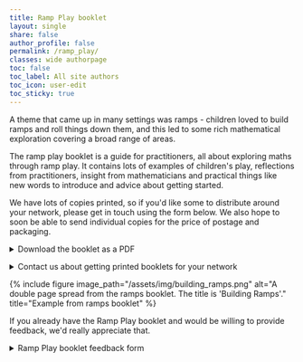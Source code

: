 ```yaml
---
title: Ramp Play booklet
layout: single
share: false
author_profile: false
permalink: /ramp_play/
classes: wide authorpage
toc: false
toc_label: All site authors
toc_icon: user-edit
toc_sticky: true
---
```


A theme that came up in many settings was ramps - children loved to build ramps and roll things down them, and this led to some rich mathematical exploration covering a broad range of areas. 

The ramp play booklet is a guide for practitioners, all about exploring maths through ramp play. It contains lots of examples of children's play, reflections from practitioners, insight from mathematicians and practical things like new words to introduce and advice about getting started.

We have lots of copies printed, so if you'd like some to distribute around your network, please get in touch using the form below. We also hope to soon be able to send individual copies for the price of postage and packaging.

<details markdown = "1">
<summary markdown = "span"> Download the booklet as a PDF </summary>

<iframe width="640px" height="480px" src="https://forms.office.com/Pages/ResponsePage.aspx?id=i9hQcmhLKUW-RNWaLYpvlPDEhkwUqaNMixPXeJmcrLVURDBBVVQ4NElHOFhQUjNWRUdOVk9RSktTWC4u&embed=true" frameborder="0" marginwidth="0" marginheight="0" style="border: none; max-width:100%; max-height:100vh" allowfullscreen webkitallowfullscreen mozallowfullscreen msallowfullscreen> </iframe>

</details>

<p>
</p>

<details markdown = "1">
<summary markdown = "span"> Contact us about getting printed booklets for your network </summary>

<iframe width="640px" height="480px" src="https://forms.office.com/Pages/ResponsePage.aspx?id=i9hQcmhLKUW-RNWaLYpvlPDEhkwUqaNMixPXeJmcrLVUMUlRVlVWSVBUWTI3V0hHVDVHMlA4SzE5VC4u&embed=true" frameborder="0" marginwidth="0" marginheight="0" style="border: none; max-width:100%; max-height:100vh" allowfullscreen webkitallowfullscreen mozallowfullscreen msallowfullscreen> </iframe>

</details>


{% include figure image_path="/assets/img/building_ramps.png" alt="A double page spread from the ramps booklet. The title is 'Building Ramps'." title="Example from ramps booklet" %}


If you already have the Ramp Play booklet and would be willing to provide feedback, we'd really appreciate that.

<details markdown = "1">
<summary markdown = "span"> Ramp Play booklet feedback form </summary>

<iframe width="640px" height="480px" src="https://forms.office.com/e/dP6vE7FT1a?embed=true" frameborder="0" marginwidth="0" marginheight="0" style="border: none; max-width:100%; max-height:100vh" allowfullscreen webkitallowfullscreen mozallowfullscreen msallowfullscreen> </iframe>

</details>
